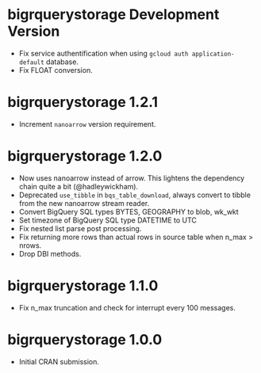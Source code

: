 # bigrquerystorage Development Version

* Fix service authentification when using `gcloud auth application-default` database.
* Fix FLOAT conversion.

# bigrquerystorage 1.2.1

* Increment `nanoarrow` version requirement.

# bigrquerystorage 1.2.0

* Now uses nanoarrow instead of arrow. This lightens the dependency chain quite a bit (@hadleywickham).
* Deprecated `use_tibble` in `bqs_table_download`, always convert to tibble from the new nanoarrow stream reader.
* Convert BigQuery SQL types BYTES, GEOGRAPHY to blob, wk_wkt
* Set timezone of BigQuery SQL type DATETIME to UTC
* Fix nested list parse post processing.
* Fix returning more rows than actual rows in source table when n_max > nrows.
* Drop DBI methods.

# bigrquerystorage 1.1.0

* Fix n_max truncation and check for interrupt every 100 messages.

# bigrquerystorage 1.0.0

* Initial CRAN submission.
